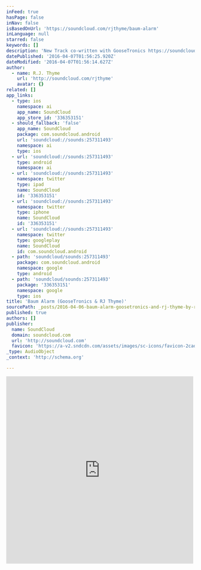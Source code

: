 ```yaml
---
inFeed: true
hasPage: false
inNav: false
isBasedOnUrl: 'https://soundcloud.com/rjthyme/baum-alarm'
inLanguage: null
starred: false
keywords: []
description: 'New Track co-written with GooseTronics https://soundcloud.com/goosetronics'
datePublished: '2016-04-07T01:56:25.920Z'
dateModified: '2016-04-07T01:56:14.627Z'
author:
  - name: R.J. Thyme
    url: 'http://soundcloud.com/rjthyme'
    avatar: {}
related: []
app_links:
  - type: ios
    namespace: ai
    app_name: SoundCloud
    app_store_id: '336353151'
  - should_fallback: 'false'
    app_name: SoundCloud
    package: com.soundcloud.android
    url: 'soundcloud://sounds:257311493'
    namespace: ai
    type: ios
  - url: 'soundcloud://sounds:257311493'
    type: android
    namespace: ai
  - url: 'soundcloud://sounds:257311493'
    namespace: twitter
    type: ipad
    name: SoundCloud
    id: '336353151'
  - url: 'soundcloud://sounds:257311493'
    namespace: twitter
    type: iphone
    name: SoundCloud
    id: '336353151'
  - url: 'soundcloud://sounds:257311493'
    namespace: twitter
    type: googleplay
    name: SoundCloud
    id: com.soundcloud.android
  - path: 'soundcloud/sounds:257311493'
    package: com.soundcloud.android
    namespace: google
    type: android
  - path: 'soundcloud/sounds:257311493'
    package: '336353151'
    namespace: google
    type: ios
title: 'Baum Alarm (GooseTronics & RJ Thyme)'
sourcePath: _posts/2016-04-06-baum-alarm-goosetronics-and-rj-thyme-by-rj-thyme.md
published: true
authors: []
publisher:
  name: SoundCloud
  domain: soundcloud.com
  url: 'http://soundcloud.com'
  favicon: 'https://a-v2.sndcdn.com/assets/images/sc-icons/favicon-2cadd14b.ico'
_type: AudioObject
_context: 'http://schema.org'

---
```

<iframe src="https://cdn.embedly.com/widgets/media.html?src=https%3A%2F%2Fw.soundcloud.com%2Fplayer%2F%3Fvisual%3Dtrue%26url%3Dhttp%253A%252F%252Fapi.soundcloud.com%252Ftracks%252F257311493%26show_artwork%3Dtrue&amp;url=https%3A%2F%2Fsoundcloud.com%2Frjthyme%2Fbaum-alarm&amp;image=http%3A%2F%2Fi1.sndcdn.com%2Fartworks-000156436794-e18vnz-t500x500.jpg&amp;key=b7d04c9b404c499eba89ee7072e1c4f7&amp;type=text%2Fhtml&amp;schema=soundcloud" width="500" height="500" scrolling="no" frameborder="0" allowfullscreen="allowfullscreen" style=""></iframe>